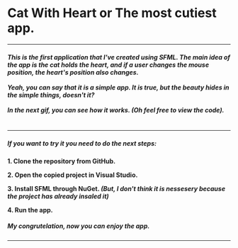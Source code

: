 # Cat With Heart or The most cutiest app.
<hr>

##### This is the first application that I've created using SFML. The main idea of the app is the cat holds the heart, and if a user changes the mouse position, the heart's position also changes.<br><br> Yeah, you can say that it is a simple app. It is true, but the beauty hides in the simple things, doesn't it? <br><br> In the next gif, you can see how it works. <i>(Oh feel free to view the code)</i>.

![]()

<hr>

##### If you want to try it you need to do the next steps:
<b>1. Clone the repository from GitHub.</b>
![]()

<b>2. Open the copied project in Visual Studio.</b>
![]()

<b>3. Install SFML through NuGet. <i>(But, I don't think it is nessesery because the project has already insaled it)</i></b>
![]()

<b>4. Run the app.</b>
![]()

##### My congrutelation, now you can enjoy the app.

<hr>